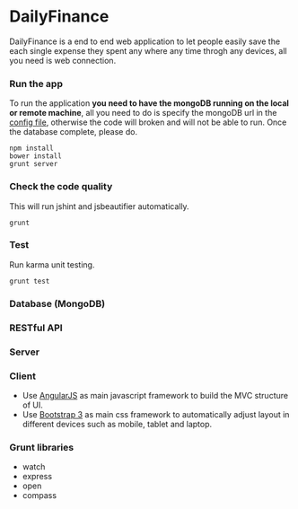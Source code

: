 # DailyFinance

DailyFinance is a end to end web application to let people easily save the each single expense they spent any where any time throgh any devices, all you need is web connection.

### Run the app
To run the application **you need to have the mongoDB running on the local or remote machine**, all you need to do is specify the mongoDB url in the [config file](https://github.com/LeoAJ/DailyFinance/blob/master/config/config.json#L5), otherwise the code will broken and will not be able to run. Once the database complete, please do.

```
npm install
bower install
grunt server
```

### Check the code quality
This will run jshint and jsbeautifier automatically.

```
grunt
```

### Test
Run karma unit testing.

```
grunt test
```

### Database (MongoDB)

### RESTful API

### Server

### Client
* Use [AngularJS](http://angularjs.org) as main javascript framework to build the MVC structure of UI.
* Use [Bootstrap 3](http://getbootstrap.com) as main css framework to automatically adjust layout in different devices such as mobile, tablet and laptop.

### Grunt libraries

* watch
* express
* open
* compass
